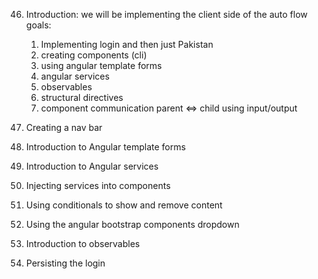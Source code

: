 46. Introduction:
    we will be implementing the client side of the auto flow
    goals:
    1. Implementing login and then just Pakistan
    2. creating components (cli)
    3. using angular template forms
    4. angular services
    5. observables
    6. structural directives
    7. component communication parent <=> child using input/output

47. Creating a nav bar
48. Introduction to Angular template forms
49. Introduction to Angular services
50. Injecting services into components
51. Using conditionals to show and remove content
52. Using the angular bootstrap components dropdown
53. Introduction to observables
54. Persisting the login